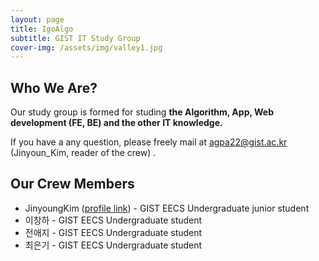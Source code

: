 ```yaml
---
layout: page
title: IgoAlgo
subtitle: GIST IT Study Group
cover-img: /assets/img/valley1.jpg
---
```


## Who We Are?

Our study group is formed for studing **the Algorithm, App, Web development (FE, BE) and the other IT knowledge.**

If you have a any question, please freely mail at <agpa22@gist.ac.kr> (Jinyoun_Kim, reader of the crew) .

## Our Crew Members

- JinyoungKim ([profile link](https://www.rocketpunch.com/@gimquokka)) - GIST EECS Undergraduate junior student
- 이창하 - GIST EECS Undergraduate student
- 전애지 - GIST EECS Undergraduate student
- 최은기 - GIST EECS Undergraduate student